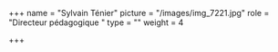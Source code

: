 +++
name = "Sylvain Ténier"
picture = "/images/img_7221.jpg"
role = "Directeur pédagogique "
type = ""
weight = 4

+++
